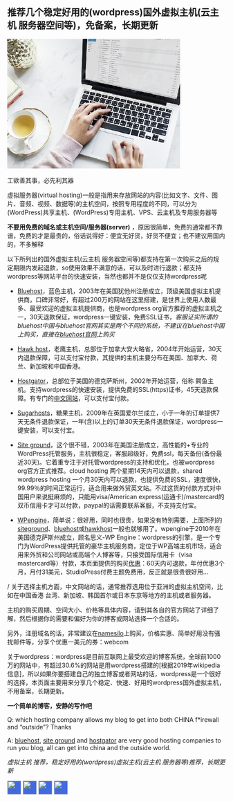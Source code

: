 ## 推荐几个稳定好用的(wordpress)国外虚拟主机(云主机 服务器空间等)，免备案，长期更新

![wordpress博客主机推荐，免备案主机，wordpress网站，国外wordpress主机推荐，香港虚拟主机，美国主机，稳定好用的wordpress虚拟主机 好用的国外主机空间 "国外主机推荐" "便宜" "国外虚拟主机推荐"](https://raw.githubusercontent.com/tophosting/tophosting.github.io/master/img/best-wordpress-hosting-providers.jpg "好用的wordpress虚拟主机")

工欲善其事，必先利其器

虚拟服务器(virtual hosting)一般是指用来存放网站的内容(比如文字、文件、图片、音频、视频、数据等)的主机空间，按照专用程度的不同，可以分为(WordPress)共享主机、(WordPress)专用主机、VPS、云主机及专用服务器等

**不要用免费的域名或主机空间/服务器(server)** ，原因很简单，免费的通常都不靠谱，免费的才是最贵的，俗话说得好：便宜无好货，好货不便宜；也不建议用国内的，不多解释

以下所列出的国外虚拟主机(云主机 服务器空间等)都支持在第一次购买之后的规定期限内发起退款，so使用效果不满意的话，可以及时进行退款；都支持wordpress等网站平台的快速安装，当然也都并不是仅仅支持wordpress呢

+ [Bluehost](https://www.bluehost.com/track/ykq/)，蓝色主机，2003年在美国犹他州注册成立，顶级美国虚拟主机提供商，口碑非常好，有超过200万的网站在这里搭建，是世界上使用人数最多、最受欢迎的虚拟主机提供商，也是wordpress org官方推荐的虚拟主机之一，30天退款保证，wordpress一键安装，免费SSL证书，*客服证实所谓的bluehost中国与bluehost官网其实是两个不同的系统，不建议在bluehost中国上购买，直接在[bluehost官网](https://www.bluehost.com/track/ykq/)上购买*

+ [Hawk host](https://my.hawkhost.com/aff.php?aff=12414)，老鹰主机，总部位于加拿大安大略省，2004年开始运营，30天内退款保障，可以支付宝付款，其提供的主机主要分布在美国、加拿大、荷兰、新加坡和中国香港。

+ [Hostgator](https://partners.hostgator.com/KBOoA)，总部位于美国的德克萨斯州，2002年开始运营，俗称 鳄鱼主机。支持wordpress的快速安装，提供免费的SSL(https)证书，45天退款保障。有专门的[中文网站](https://partners.hostgator.com/9Vnb0)，可以支付宝付款。

+ [Sugarhosts](https://www.sugarhosts.com/members/aff.php?aff=3080)，糖果主机，2009年在英国爱尔兰成立，小于一年的订单提供7天无条件退款保证，一年(含)以上的订单30天无条件退款保证，wordpress一键安装，可以支付宝。

+ [Site ground](https://www.siteground.com/index.htm?afcode=d374ff711fd59832e23687367eb84f3c)，这个很不错，2003年在美国注册成立，高性能的+专业的WordPress托管服务，主机很稳定，客服超级好，免费ssl，每天备份(备份最近30天)。它着重专注于对托管wordpress的支持和优化，也被wordpress org官方正式推荐。cloud hosting 两个星期14天内可以退款，shared wordpress hosting 一个月30天内可以退款，也提供免费的SSL，速度很快，99.99％的时间正常运行，适合用来做外贸英文站。不过这货的付款方式对中国用户来说挺麻烦的，只能用visa/American express(运通卡)/mastercard的双币信用卡才可以付款，paypal的话需要联系客服，不支持支付宝。

+ [WPengine](https://shareasale.com/r.cfm?b=1343154&u=2033771&m=41388&urllink=&afftrack=)，简单说：很好用，同时也很贵，如果没有特别需要，上面所列的[siteground](https://www.siteground.com/index.htm?afcode=d374ff711fd59832e23687367eb84f3c)、[bluehost](https://www.bluehost.com/track/ykq/)或[hawkhost](https://my.hawkhost.com/aff.php?aff=12414)一般也就够用了。wpengine于2010年在美国德克萨斯州成立，顾名思义-WP Engine：wordpress的引擎，是一个专门为WordPress提供托管的豪华主机服务商，定位于WP高端主机市场，适合用来外贸和公司网站或高端个人博客等，只接受国际信用卡（visa mastercard等）付款，本页面提供的购买[优惠](https://shareasale.com/r.cfm?b=1343154&u=2033771&m=41388&urllink=&afftrack=)：60天内可退款，年付优惠3个月，月付31美元，StudioPress付费主题免费用，反正就是很贵很好用...

/
关于选择主机方面，中文网站的话，通常推荐选用位于亚洲的虚拟主机空间，比如在中国香港 台湾、新加坡、韩国首尔或日本东京等地方的主机或者服务器。

主机的购买周期、空间大小、价格等具体内容，请到其各自的官方网站了详细了解，然后根据你的需要和偏好为你的博客或网站选择一个合适的。

另外，注册域名的话，非常建议在[namesilo](https://www.namesilo.com/?rid=adf2827hj)上购买，价格实惠、简单好用没有骚扰邮件等，分享个优惠一美元的券：webcom

关于wordpress：wordpress是目前互联网上最受欢迎的博客系统，全球前1000万的网站中，有超过30.6%的网站是用wordpress搭建的[根据2019年wikipedia信息]，所以如果你要搭建自己的独立博客或者网站的话，wordpress是一个很好的选择，本页面主要用来分享几个稳定、快速、好用的wordpress国外虚拟主机，不用备案，长期更新。

__一个简单的博客，安静的写作吧__

Q: which hosting company allows my blog to get into both CHINA f*irewall and “outside”? Thanks

A: [bluehost](https://www.bluehost.com/track/ykq/), [site ground](https://www.siteground.com/index.htm?afcode=d374ff711fd59832e23687367eb84f3c) and [hostgator](https://partners.hostgator.com/KBOoA) are very good hosting companies to run you blog, all can get into china and the outside world.

*虚拟主机 推荐，稳定好用的(wordpress)虚拟主机(云主机 服务器等)推荐，长期更新*


<!-- AddToAny BEGIN -->
<div>
<a href="https://www.addtoany.com/share#url=https%3A%2F%2Ftophosting.github.io&amp;title=" target="_blank"><img src="https://static.addtoany.com/buttons/a2a.svg" width="32" height="32" style="background-color:royalblue"></a>
<a href="https://www.addtoany.com/add_to/facebook?linkurl=https%3A%2F%2Ftophosting.github.io&amp;linkname=" target="_blank"><img src="https://static.addtoany.com/buttons/facebook.svg" width="32" height="32" style="background-color:royalblue"></a>
<a href="https://www.addtoany.com/add_to/twitter?linkurl=https%3A%2F%2Ftophosting.github.io&amp;linkname=" target="_blank"><img src="https://static.addtoany.com/buttons/twitter.svg" width="32" height="32" style="background-color:royalblue"></a>
<a href="https://www.addtoany.com/add_to/email?linkurl=https%3A%2F%2Ftophosting.github.io&amp;linkname=" target="_blank"><img src="https://static.addtoany.com/buttons/email.svg" width="32" height="32" style="background-color:royalblue"></a>
</div>
<!-- AddToAny END -->
